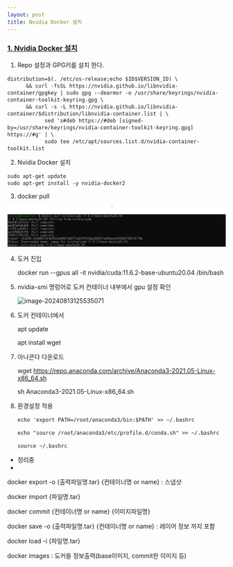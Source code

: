 ```yaml
---
layout: post
title: Nvidia Docker 설치
---
```


### [1. Nvidia Docker 설치](https://lolz0309.tistory.com/8#--%--Nvidia%--Docker%--%EC%--%A-%EC%B-%--)

1) Repo 설정과 GPG키를 설치 한다.

```shell
distribution=$(. /etc/os-release;echo $ID$VERSION_ID) \
      && curl -fsSL https://nvidia.github.io/libnvidia-container/gpgkey | sudo gpg --dearmor -o /usr/share/keyrings/nvidia-container-toolkit-keyring.gpg \
      && curl -s -L https://nvidia.github.io/libnvidia-container/$distribution/libnvidia-container.list | \
            sed 's#deb https://#deb [signed-by=/usr/share/keyrings/nvidia-container-toolkit-keyring.gpg] https://#g' | \
            sudo tee /etc/apt/sources.list.d/nvidia-container-toolkit.list
```

2) Nvidia Docker 설치

```shell
sudo apt-get update
sudo apt-get install -y nvidia-docker2
```

3. docker pull

![image-20240813125337898](https://github.com/leelang7/leelang7.github.io/blob/master/assets/image-20240813125337898.png)



4. 도커 진입

   docker run --gpus all -it nvidia/cuda:11.6.2-base-ubuntu20.04 /bin/bash

   

5. nvidia-smi 명렁어로 도커 컨테이너 내부에서 gpu 설정 확인

   ![image-20240813125535071](https://github.com/leelang7/leelang7.github.io/blob/master/assets\image-20240813125535071.png)



6. 도커 컨테이너에서 

   apt update

   apt install wget

7. 아나콘다 다운로드

   wget https://repo.anaconda.com/archive/Anaconda3-2021.05-Linux-x86_64.sh 

   sh Anaconda3-2021.05-Linux-x86_64.sh 

8. 환경설정 적용

   ```
   echo 'export PATH=/root/anaconda3/bin:$PATH' >> ~/.bashrc
   ```

   ```
   echo "source /root/anaconda3/etc/profile.d/conda.sh" >> ~/.bashrc
   ```

   ```
   source ~/.bashrc
   ```

* 정리중
* 
docker export -o {출력파일명.tar} {컨테이너명 or name} : 스냅샷

docker import {파일명.tar}

docker commit {컨테이너명 or name} {이미지파일명}

docker save -o {출력파일명.tar} {컨테이너명 or name}  : 레이어 정보 까지 포함

docker load -i {파일명.tar}

docker images : 도커들 정보출력(base이미지, commit한 이미지 등)
